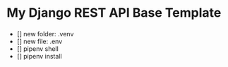 # My Django REST API Base Template

### 

- [] new folder: .venv
- [] new file: .env
- [] pipenv shell
- [] pipenv install